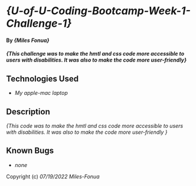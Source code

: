 # _{U-of-U-Coding-Bootcamp-Week-1-Challenge-1}_

#### By _**{Miles Fonua}**_

#### _{This challenge was to make the hmtl and css code more accessible to users with disabilities. It was also to make the code more user-friendly}_

## Technologies Used

* _My apple-mac laptop_


## Description

_{This code was to make the hmtl and css code more accessible to users with disabilities. It was also to make the code more user-friendly }_


## Known Bugs

* _none_


Copyright (c) _07/19/2022_ _Miles-Fonua_